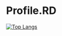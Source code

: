 # Profile.RD


[![Top Langs](https://github-readme-stats.vercel.app/api/top-langs/?username=wruqe)](https://github.com/wruqe/Profile.md)
